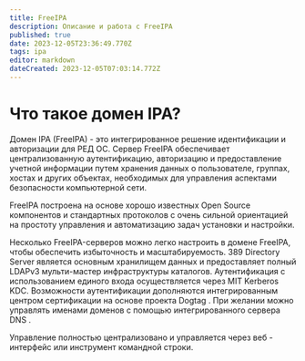 ```yaml
---
title: FreeIPA
description: Описание и работа с FreeIPA
published: true
date: 2023-12-05T23:36:49.770Z
tags: ipa
editor: markdown
dateCreated: 2023-12-05T07:03:14.772Z
---
```


# Что такое домен IPA?
Домен IPA (FreeIPA) - это интегрированное решение идентификации и авторизации для РЕД ОС. Сервер FreeIPA обеспечивает централизованную аутентификацию, авторизацию и предоставление учетной информации путем хранения данных о пользователе, группах, хостах и ​​других объектах, необходимых для управления аспектами безопасности компьютерной сети.

FreeIPA построена на основе хорошо известных Open Source компонентов и стандартных протоколов с очень сильной ориентацией на простоту управления и автоматизацию задач установки и настройки.

Несколько FreeIPA-серверов можно легко настроить в домене FreeIPA, чтобы обеспечить избыточность и масштабируемость. 389 Directory Server является основным хранилищем данных и предоставляет полный LDAPv3 мульти-мастер инфраструктуры каталогов. Аутентификация с использованием единого входа осуществляется через MIT Kerberos KDC. Возможности аутентификации дополняются интегрированным центром сертификации на основе проекта Dogtag . При желании можно управлять именами доменов с помощью интегрированного сервера DNS .

Управление полностью централизовано и управляется через веб - интерфейс или инструмент командной строки.